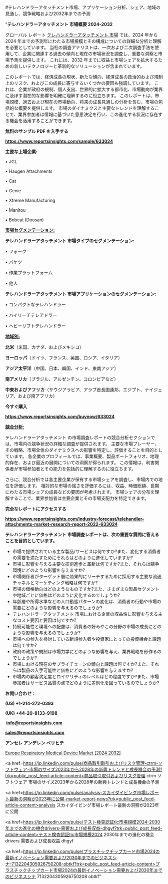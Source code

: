 #テレハンドラーアタッチメント市場、アプリケーション分析、シェア、地域の見通し、競争戦略および2032年までの予測

"<strong>テレハンドラーアタッチメント 市場概要 2024-2032</strong>

グローバル レポート <a href=https://www.reportsinsights.com/sample/633024>テレハンドラーアタッチメント 市場</a> では、2024 年から 2024 年までの予測年にわたる市場規模とその構成についての詳細な分析と理解を必要としています。 当社の調査アナリストは、一次および二次調査手法を使用して、企業に関連する過去の傾向と現在の市場状況を調査し、重要な洞察と市場予測を提供します。 これには、2032 年までに収益と市場シェアを拡大​​するための新しいテクノロジーと革新的なソリューションが含まれています。

このレポートでは、経済成長の現状、新たな傾向、経済成長の政治的および規制上のリスク、およびこの成長に寄与するいくつかの要因も強調しています。 これは、企業が政府の規制、個人支出、世界的に拡大する都市化、市場動向が業界に及ぼす潜在的な影響を明確に理解するのに役立ちます。 このレポートは、市場規模、過去および現在の市場動向、将来の成長見通しの分析を含む、市場の包括的な概要を提供します。 市場のダイナミクスと主要なトレンドを理解することで、業界参加者は情報に基づいた意思決定を行い、この進化する状況に存在する機会を活用することができます。

<strong><b>無料のサンプル PDF を入手する</b></strong>

<a href=https://www.reportsinsights.com/sample/633024><strong><u>https://www.reportsinsights.com/sample/633024</u></strong></a>

<strong>主要な上場企業:</strong>

• JGL

• Haugen Attachments

• Cat

• Genie

• Xtreme Manufacturing

• Manitou

• Bobcat (Doosan)

<strong><u>市場セグメンテーション</u></strong><strong><u>:</u></strong>

<strong>テレハンドラーアタッチメント 市場タイプのセグメンテーション:</strong>

• フォーク

• バケツ

• 作業プラットフォーム

• 他人

<strong>テレハンドラーアタッチメント 市場アプリケーションのセグメンテーション:</strong>

• コンパクトなテレハンドラー

• ハイリーチテレアドラー

• ヘビーリフトテレハンドラー

<strong><u>地域別</u></strong><strong><u>:</u></strong>

<strong>北米</strong>（米国、カナダ、およびメキシコ）

<strong>ヨーロッパ</strong>（ドイツ、フランス、英国、ロシア、イタリア）

<strong>アジア太平洋</strong>（中国、日本、韓国、インド、東南アジア）

<strong>南アメリカ</strong>（ブラジル、アルゼンチン、コロンビアなど）

<strong>中東およびアフリカ</strong>（サウジアラビア、アラブ首長国連邦、エジプト、ナイジェリア、および南アフリカ）

<strong>今すぐ購入</strong>

<a href=https://www.reportsinsights.com/buynow/633024><strong><u>https://www.reportsinsights.com/buynow/633024</u></strong></a>

<strong><u>競合分析:</u></strong>

テレハンドラーアタッチメント の市場調査レポートの競合分析セクションでは、市場内の競争状況の詳細な調査が提供されます。 主要な市場プレーヤー、その戦略、市場全体のダイナミクスへの影響を特定し、評価することを目的としています。 各企業のプロフィールでは、事業概要、製品ポートフォリオ、地理的存在、および最近の展開についての洞察が得られます。 この情報は、利害関係者が市場参加者とその能力を包括的に理解するのに役立ちます。

さらに、競合分析では各主要企業が保有する市場シェアを調査し、市場内での地位を評価します。 相対的な市場の強さを評価するには、収益、時価総額、長期にわたる市場シェアの成長などの要因が考慮されます。 市場シェアの分布を理解することで、業界参加者は主要企業とその市場支配力を特定できます。

<strong>完全なレポートにアクセスする</strong>

<a href=https://www.reportsinsights.com/industry-forecast/telehandler-attachments-market-research-report-2022-633024><strong><u><b>https://www.reportsinsights.com/industry-forecast/telehandler-attachments-market-research-report-2022-633024</b></u></strong></a>

<strong><b>テレハンドラーアタッチメント 市場調査レポートは、次の重要な質問に答えることを目的としています。</b></strong>
<ul>
  <li>市場で提供されている主な製品/サービスは何ですか?また、変化する消費者の需要を満たすためにそれらはどのように進化していますか?</li>
  <li>市場に影響を与える主要な技術進歩と革新は何ですか?また、それらは競争環境にどのような影響を与えますか?</li>
  <li>市場関係者がターゲット層に効果的にリーチするために採用する主要な流通チャネルとマーケティング戦略は何ですか?</li>
  <li>市場の価格動向はどのようなものですか?また、さまざまな製品セグメントや地域ごとに価格はどのように変化するのでしょうか?</li>
  <li>年齢層や所得水準などの人口動態パターンの変化は、消費者の行動や市場の需要にどのような影響を与えるのでしょうか?</li>
  <li>テレハンドラーアタッチメント 市場における企業の収益性に影響を与える主なコスト要因と要因は何ですか?</li>
  <li>持続可能性と環境への配慮は、消費者の好みやこの分野の市場の成長にどのような影響を与えるのでしょうか?</li>
  <li>市場への参入を検討している新規参入者や投資家にとっての投資機会と課題は何ですか?</li>
  <li>政府の政策や規制は市場力学にどのような影響を与え、業界戦略を形作るのでしょうか?</li>
  <li>市場における現在のサプライチェーンの傾向と課題は何ですか?また、それらは製品の入手可能性と価格にどのような影響を与えますか?</li>
  <li>市場内の顧客満足度とロイヤリティのレベルはどの程度ですか?また、市場参加者はサービス品質の点でどのように差別化を図っているのでしょうか?</li>
</ul>
<strong>お問い合わせ：</strong>

<strong>(US) +1-214-272-0393</strong>

<strong>(UK) +44-20-8133-9198</strong>

<strong> </strong><a href=info@reportsinsights.com><strong><u>info@reportsinsights.com</u></strong></a>

<a href=sales@reportsinsights.com><strong><u>sales@reportsinsights.com</u></strong></a>

<strong>アンセレ アンデレン ベリヒテ</strong>

<a href=https://www.linkedin.com/pulse/europe-respiratory-medical-device-market-pfrhf/>Europe Respiratory Medical Device Market [2024 2032]</a>

<a href=https://jp.linkedin.com/pulse/商品取引取引およびリスク管理-ctrm-ソフトウェア-市場のサイズ2023年から2028年の新興トレンドと成長機会の予測?trk=public_post_feed-article-content>商品取引取引およびリスク管理 ctrm ソフトウェア 市場のサイズ2023年から2028年の新興トレンドと成長機会の予測</a>

<a href=https://jp.linkedin.com/pulse/analysis-スカイダイビング市場レポート最新の洞察が2023年に公開-market-report-news?trk=public_post_feed-article-content>analysis スカイダイビング市場レポート最新の洞察が2023年に公開</a>

<a href=https://jp.linkedin.com/pulse/テスト検査認証tic市場規模2024-2030年までの進化の機会drivers-需要および成長収益-dhgyf?trk=public_post_feed-article-content>テスト検査認証tic市場規模2024 2030年までの進化の機会drivers 需要および成長収益 dhgyf</a>

<a href=https://jp.linkedin.com/pulse/プラスチックチップカード市場2024の最新イノベーション需要および2030年までのビジネスシナ-7132204305926750208-obtkf?trk=public_post_feed-article-content>プラスチックチップカード市場2024の最新イノベーション需要および2030年までのビジネスシナ 7132204305926750208 obtkf</a>"
